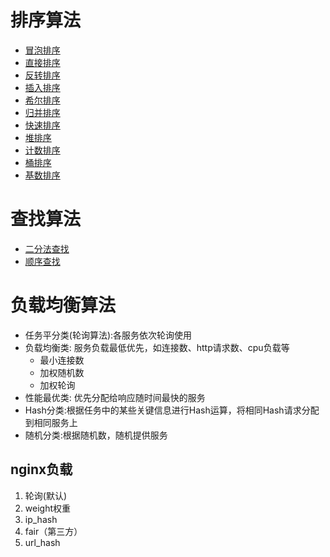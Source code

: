 # 排序算法
* [冒泡排序](algorithm-sort.md#冒泡排序)
* [直接排序](algorithm-sort.md#直接排序)
* [反转排序](algorithm-sort.md#反转排序)
* [插入排序](algorithm-sort.md#插入排序)
* [希尔排序](algorithm-sort.md#希尔排序)
* [归并排序](algorithm-sort.md#归并排序)
* [快速排序](algorithm-sort.md#快速排序)
* [堆排序](algorithm-sort.md#堆排序)
* [计数排序](algorithm-sort.md#计数排序)
* [桶排序](algorithm-sort.md#桶排序)
* [基数排序](algorithm-sort.md#基数排序)

# 查找算法
- [二分法查找](algorithm-find.md#二分法查找)
- [顺序查找](algorithm-find.md#顺序查找)

# 负载均衡算法
* 任务平分类(轮询算法):各服务依次轮询使用
* 负载均衡类: 服务负载最低优先，如连接数、http请求数、cpu负载等
  * 最小连接数
  * 加权随机数
  * 加权轮询
* 性能最优类: 优先分配给响应随时间最快的服务
* Hash分类:根据任务中的某些关键信息进行Hash运算，将相同Hash请求分配到相同服务上
* 随机分类:根据随机数，随机提供服务

## nginx负载
1. 轮询(默认)
2. weight权重
3. ip_hash
4. fair（第三方）
5. url_hash